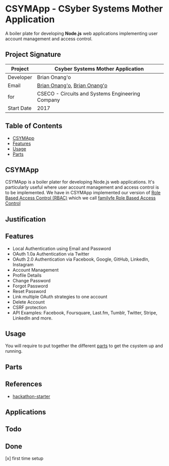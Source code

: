 # CSYMApp - CSyber Systems Mother Application
A boiler plate for developing **Node.js** web applications implementing user account management and access control.

## Project Signature
Project | **Csyber Systems Mother Application**
---|----------------
Developer | Brian Onang'o
Email  | [Brian Onang'o](mailto:brian@cseco.co.ke), [Brian Onang'o](mailto:surgbc@gmail.com)
for  | CSECO - Circuits and Systems Engineering Company
Start Date  | 2017 

## Table of Contents
- [CSYMApp](#csymapp)
- [Features](#features)
- [Usage](#usage)
- [Parts](#parts)

## CSYMApp
CSYMApp is a boiler plater for developing Node.js web applications. It's particularly useful where user account management and access control is to be implemented. We have in CSYMApp implemented our version of [Role Based Access Control (RBAC)](https://en.wikipedia.org/wiki/Role-based_access_control) which we call [familyfe Role Based Access Control](https://github.com/csymapp/Familyfe_RBAC/)

## Justification


## Features
- Local Authentication using Email and Password
- OAuth 1.0a Authentication via Twitter
- OAuth 2.0 Authentication via Facebook, Google, GitHub, LinkedIn, Instagram
- Account Management
- Profile Details
- Change Password
- Forgot Password
- Reset Password
- Link multiple OAuth strategies to one account
- Delete Account
- CSRF protection
- API Examples: Facebook, Foursquare, Last.fm, Tumblr, Twitter, Stripe, LinkedIn and more.

## Usage
You will require to put together the different [parts](#parts) to get the csystem up and running.

## Parts


## References
- [hackathon-starter](https://github.com/sahat/hackathon-starter)

## Applications


## Todo

## Done
[x] first time setup
